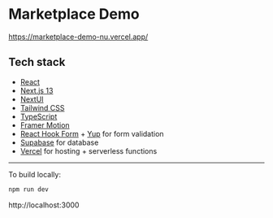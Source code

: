 # Marketplace Demo

https://marketplace-demo-nu.vercel.app/

## Tech stack

- [React](https://reactjs.org)
- [Next.js 13](https://nextjs.org/docs/getting-started)
- [NextUI](https://nextui.org)
- [Tailwind CSS](https://tailwindcss.com)
- [TypeScript](https://www.typescriptlang.org)
- [Framer Motion](https://www.framer.com/motion)
- [React Hook Form](https://react-hook-form.com) + [Yup](https://github.com/jquense/yup) for form validation
- [Supabase](https://supabase.com/) for database
- [Vercel](https://vercel.com/) for hosting + serverless functions

---

To build locally:

```sh
npm run dev
```

http://localhost:3000
